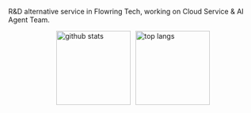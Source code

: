 R&D alternative service in Flowring Tech, working on Cloud Service & AI Agent Team.

<a style="display: flex; justify-content: center; gap: 10px;" href="https://github.com/anuraghazra/github-readme-stats">
    <img height="150" style="max-height: 150px; width: auto;" alt="github stats" src="https://github-readme-stats.vercel.app/api?username=luyiourwong&show_icons=true&theme=dark">
    <img height="150" style="max-height: 150px; width: auto;" alt="top langs" src="https://github-readme-stats.vercel.app/api/top-langs/?username=luyiourwong&theme=dark&layout=donut">
</a>
